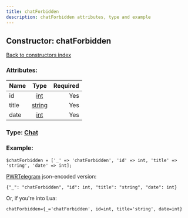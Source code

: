 ```yaml
---
title: chatForbidden
description: chatForbidden attributes, type and example
---
```

## Constructor: chatForbidden  
[Back to constructors index](index.md)



### Attributes:

| Name     |    Type       | Required |
|----------|:-------------:|---------:|
|id|[int](../types/int.md) | Yes|
|title|[string](../types/string.md) | Yes|
|date|[int](../types/int.md) | Yes|



### Type: [Chat](../types/Chat.md)


### Example:

```
$chatForbidden = ['_' => 'chatForbidden', 'id' => int, 'title' => 'string', 'date' => int];
```  

[PWRTelegram](https://pwrtelegram.xyz) json-encoded version:

```
{"_": "chatForbidden", "id": int, "title": "string", "date": int}
```


Or, if you're into Lua:  


```
chatForbidden={_='chatForbidden', id=int, title='string', date=int}

```


